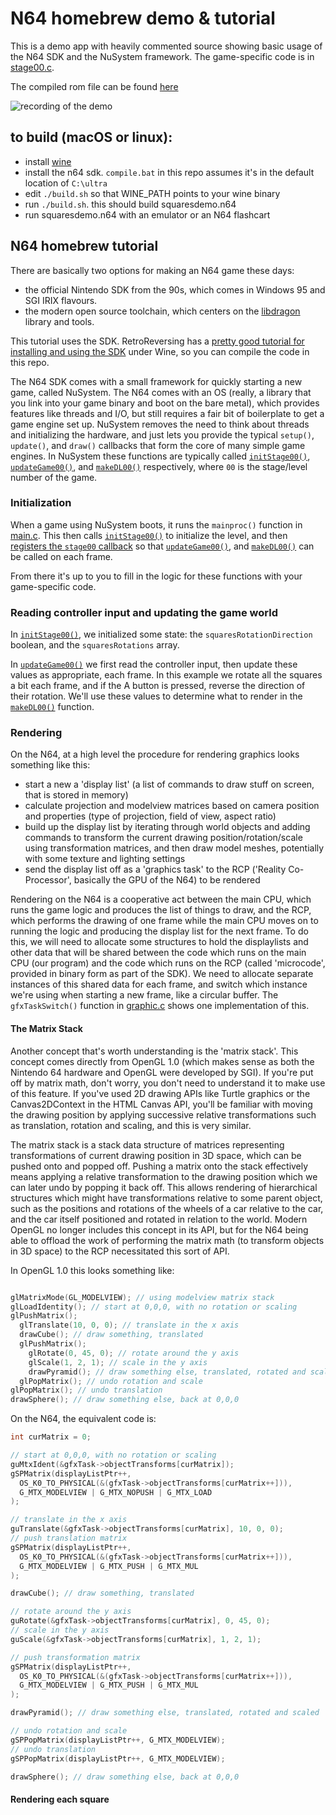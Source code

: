 # N64 homebrew demo & tutorial

This is a demo app with heavily commented source showing basic usage of the N64 SDK and the NuSystem framework. The game-specific code is in [stage00.c](https://github.com/jsdf/n64-sdk-demo/blob/master/stage00.c).

The compiled rom file can be found [here](https://github.com/jsdf/n64-sdk-demo/raw/master/squaresdemo.n64)


![recording of the demo](https://media.giphy.com/media/J6V3fgMbTGQdqGFwv9/giphy.gif)

## to build (macOS or linux):

- install [wine](https://www.winehq.org/)
- install the n64 sdk. `compile.bat` in this repo assumes it's in the default location of `C:\ultra`
- edit `./build.sh` so that WINE_PATH points to your wine binary
- run `./build.sh`. this should build squaresdemo.n64
- run squaresdemo.n64 with an emulator or an N64 flashcart

## N64 homebrew tutorial

There are basically two options for making an N64 game these days:
- the official Nintendo SDK from the 90s, which comes in Windows 95 and SGI IRIX flavours.
- the modern open source toolchain, which centers on the [libdragon](https://github.com/DragonMinded/libdragon) library and tools.

This tutorial uses the SDK. RetroReversing has a [pretty good tutorial for installing and using the SDK](https://www.retroreversing.com/n64-sdk-setup) under Wine, so you can compile the code in this repo.

The N64 SDK comes with a small framework for quickly starting a new game, called NuSystem. The N64 comes with an OS (really, a library that you link into your game binary and boot on the bare metal), which provides features like threads and I/O, but still requires a fair bit of boilerplate to get a game engine set up. NuSystem removes the need to think about threads and initializing the hardware, and just lets you provide the typical `setup()`, `update()`, and `draw()` callbacks that form the core of many simple game engines. In NuSystem these functions are typically called [`initStage00()`](https://github.com/jsdf/n64-sdk-demo/blob/master/stage00.c#L31-L43), [`updateGame00()`](https://github.com/jsdf/n64-sdk-demo/blob/master/stage00.c#L192-L207), and [`makeDL00()`](https://github.com/jsdf/n64-sdk-demo/blob/master/stage00.c#L80) respectively, where `00` is the stage/level number of the game.

### Initialization
When a game using NuSystem boots, it runs the `mainproc()` function in [main.c](https://github.com/jsdf/n64-sdk-demo/blob/master/main.c#L8). This then calls [`initStage00()`](https://github.com/jsdf/n64-sdk-demo/blob/master/stage00.c#L31-L43) to initialize the level, and then [registers the `stage00` callback](https://github.com/jsdf/n64-sdk-demo/blob/master/main.c#L20) so that [`updateGame00()`](https://github.com/jsdf/n64-sdk-demo/blob/master/stage00.c#L192-L207), and [`makeDL00()`](https://github.com/jsdf/n64-sdk-demo/blob/master/stage00.c#L80) can be called on each frame.

From there it's up to you to fill in the logic for these functions with your game-specific code.

### Reading controller input and updating the game world

In [`initStage00()`](https://github.com/jsdf/n64-sdk-demo/blob/master/stage00.c#L31-L43), we initialized some state: the `squaresRotationDirection` boolean, and the `squaresRotations` array.

In [`updateGame00()`](https://github.com/jsdf/n64-sdk-demo/blob/master/stage00.c#L192-L207) we first read the controller input, then update these values as appropriate, each frame. In this example we rotate all the squares a bit each frame, and if the A button is pressed, reverse the direction of their rotation. We'll use these values to determine what to render in the [`makeDL00()`](https://github.com/jsdf/n64-sdk-demo/blob/master/stage00.c#L80) function.

### Rendering

On the N64, at a high level the procedure for rendering graphics looks something like this:

- start a new a 'display list' (a list of commands to draw stuff on screen, that is stored in memory)
- calculate projection and modelview matrices based on camera position and properties (type of projection, field of view, aspect ratio)
- build up the display list by iterating through world objects and adding commands to transform the current drawing position/rotation/scale using transformation matrices, and then draw model meshes, potentially with some texture and lighting settings
- send the display list off as a 'graphics task' to the RCP ('Reality Co-Processor', basically the GPU of the N64) to be rendered

Rendering on the N64 is a cooperative act between the main CPU, which runs the game logic and produces the list of things to draw, and the RCP, which performs the drawing of one frame while the main CPU moves on to running the logic and producing the display list for the next frame. To do this, we will need to allocate some structures to hold the displaylists and other data that will be shared between the code which runs on the main CPU (our program) and the code which runs on the RCP (called 'microcode', provided in binary form as part of the SDK). We need to allocate separate instances of this shared data for each frame, and switch which instance we're using when starting a new frame, like a circular buffer. The `gfxTaskSwitch()` function in [graphic.c](https://github.com/jsdf/n64-sdk-demo/blob/master/graphic.c#L14-L22) shows one implementation of this.

#### The Matrix Stack

Another concept that's worth understanding is the 'matrix stack'. This concept comes directly from OpenGL 1.0 (which makes sense as both the Nintendo 64 hardware and OpenGL were developed by SGI). If you're put off by matrix math, don't worry, you don't need to understand it to make use of this feature. If you've used 2D drawing APIs like Turtle graphics or the Canvas2DContext in the HTML Canvas API, you'll be familiar with moving the drawing position by applying successive relative transformations such as translation, rotation and scaling, and this is very similar.

The matrix stack is a stack data structure of matrices representing transformations of current drawing position in 3D space, which can be pushed onto and popped off. Pushing a matrix onto the stack effectively means applying a relative transformation to the drawing position which we can later undo by popping it back off. This allows rendering of hierarchical structures which might have transformations relative to some parent object, such as the positions and rotations of the wheels of a car relative to the car, and the car itself positioned and rotated in relation to the world. Modern OpenGL no longer includes this concept in its API, but for the N64 being able to offload the work of performing the matrix math (to transform objects in 3D space) to the RCP necessitated this sort of API.

In OpenGL 1.0 this looks something like:

```c

glMatrixMode(GL_MODELVIEW); // using modelview matrix stack
glLoadIdentity(); // start at 0,0,0, with no rotation or scaling
glPushMatrix();
  glTranslate(10, 0, 0); // translate in the x axis
  drawCube(); // draw something, translated
  glPushMatrix();
    glRotate(0, 45, 0); // rotate around the y axis
    glScale(1, 2, 1); // scale in the y axis
    drawPyramid(); // draw something else, translated, rotated and scaled
  glPopMatrix(); // undo rotation and scale
glPopMatrix(); // undo translation
drawSphere(); // draw something else, back at 0,0,0
```

On the N64, the equivalent code is:

```c
int curMatrix = 0;

// start at 0,0,0, with no rotation or scaling
guMtxIdent(&gfxTask->objectTransforms[curMatrix]);
gSPMatrix(displayListPtr++,
  OS_K0_TO_PHYSICAL(&(gfxTask->objectTransforms[curMatrix++])),
  G_MTX_MODELVIEW | G_MTX_NOPUSH | G_MTX_LOAD
);

// translate in the x axis
guTranslate(&gfxTask->objectTransforms[curMatrix], 10, 0, 0); 
// push translation matrix
gSPMatrix(displayListPtr++,
  OS_K0_TO_PHYSICAL(&(gfxTask->objectTransforms[curMatrix++])),
  G_MTX_MODELVIEW | G_MTX_PUSH | G_MTX_MUL
);

drawCube(); // draw something, translated

// rotate around the y axis
guRotate(&gfxTask->objectTransforms[curMatrix], 0, 45, 0); 
// scale in the y axis
guScale(&gfxTask->objectTransforms[curMatrix], 1, 2, 1); 

// push transformation matrix
gSPMatrix(displayListPtr++,
  OS_K0_TO_PHYSICAL(&(gfxTask->objectTransforms[curMatrix++])),
  G_MTX_MODELVIEW | G_MTX_PUSH | G_MTX_MUL
);

drawPyramid(); // draw something else, translated, rotated and scaled

// undo rotation and scale
gSPPopMatrix(displayListPtr++, G_MTX_MODELVIEW);
// undo translation
gSPPopMatrix(displayListPtr++, G_MTX_MODELVIEW);

drawSphere(); // draw something else, back at 0,0,0
```


#### Rendering each square




